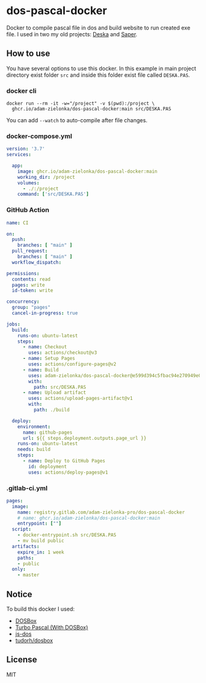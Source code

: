 # dos-pascal-docker

Docker to compile pascal file in dos and build website to run created exe file.
I used in two my old projects: [Deska](https://github.com/adam-zielonka/deska) and [Saper](https://github.com/adam-zielonka/saper).

## How to use

You have several options to use this docker. In this example in main project directory exist folder `src` and inside this folder exist file called `DESKA.PAS`.

### docker cli

```shell
docker run --rm -it -w="/project" -v $(pwd):/project \
  ghcr.io/adam-zielonka/dos-pascal-docker:main src/DESKA.PAS
```

You can add `--watch` to auto-compile after file changes.

### docker-compose.yml

```yml
version: '3.7'
services:

  app:
    image: ghcr.io/adam-zielonka/dos-pascal-docker:main
    working_dir: /project
    volumes:
      - ./:/project
    command: ['src/DESKA.PAS']
```

### GitHub Action

```yml
name: CI

on:
  push:
    branches: [ "main" ]
  pull_request:
    branches: [ "main" ]
  workflow_dispatch:

permissions:
  contents: read
  pages: write
  id-token: write

concurrency:
  group: "pages"
  cancel-in-progress: true

jobs:
  build:
    runs-on: ubuntu-latest
    steps:
      - name: Checkout
        uses: actions/checkout@v3
      - name: Setup Pages
        uses: actions/configure-pages@v2
      - name: Build
        uses: adam-zielonka/dos-pascal-docker@e599d394c5fbac94e270949e009b72a290600cb9
        with:
          path: src/DESKA.PAS
      - name: Upload artifact
        uses: actions/upload-pages-artifact@v1
        with:
          path: ./build

  deploy:
    environment:
      name: github-pages
      url: ${{ steps.deployment.outputs.page_url }}
    runs-on: ubuntu-latest
    needs: build
    steps:
      - name: Deploy to GitHub Pages
        id: deployment
        uses: actions/deploy-pages@v1

```

### .gitlab-ci.yml

```yml
pages:
  image: 
    name: registry.gitlab.com/adam-zielonka-pro/dos-pascal-docker
    # name: ghcr.io/adam-zielonka/dos-pascal-docker:main
    entrypoint: [""]
  script:
    - docker-entrypoint.sh src/DESKA.PAS
    - mv build public
  artifacts:
    expire_in: 1 week
    paths:
    - public
  only:
    - master
```

## Notice

To build this docker I used:

- [DOSBox](https://www.dosbox.com/)
- [Turbo Pascal (With DOSBox)](https://sourceforge.net/projects/turbopascal-wdb/)
- [js-dos](https://js-dos.com/)
- [tudorh/dosbox](https://hub.docker.com/r/tudorh/dosbox)

## License

MIT
